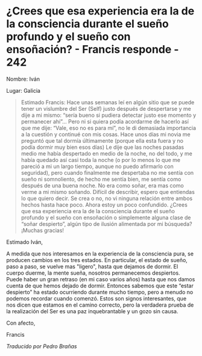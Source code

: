 # ¿Crees que esa experiencia era la de la consciencia durante el sueño profundo y el sueño con ensoñación? - Francis responde - 242

Nombre: Iván

Lugar: Galicia

>Estimado Francis: Hace unas semanas leí en algún sitio que se puede tener un vislumbre del Ser (Self) justo después de despertarse y me dije a mi mismo: “sería bueno si pudiera detectar justo ese momento y permanecer ahí”... Pero ni si quiera podía acordarme de hacerlo así que me dije: “Vale, eso no es para mí”, no le di demasiada importancia a la cuestión y continué con mis cosas. Hace unos días mi novia me preguntó que tal dormía últimamente (porque ella esta fuera y no podía dormir muy bien esos días) Le dije que las noches pasadas medio me había despertado en medio de la noche, no del todo, y me había quedado así casi toda la noche (o por lo menos lo que me pareció a mi un largo tiempo, aunque no puedo afirmarlo con seguridad), pero cuando finalmente me despertaba no me sentía con sueño ni somnoliento, de hecho me sentía bien, me sentía como después de una buena noche. No era como soñar, era mas como verme a mi mismo soñando. Difícil de describir, espero que entiendas lo que quiero decir. Se crea o no, no vi ninguna relación entre ambos hechos hasta hace poco. Ahora estoy un poco confundido. ¿Crees que esa experiencia era la de la consciencia durante el sueño profundo y el sueño con ensoñación o simplemente alguna clase de “soñar despierto”, algún tipo de ilusión alimentada por mi búsqueda? ¡Muchas gracias!

Estimado Iván,

A medida que nos interesamos en la experiencia de la consciencia pura, se producen cambios en los tres estados. En particular, el estado de sueño, paso a paso, se vuelve mas "ligero", hasta que dejamos de dormir. El cuerpo duerme, la mente sueña, nosotros permanecemos despiertos. Puede haber un gran retraso (en mi caso varios años) hasta que nos damos cuenta de que hemos dejado de dormir. Entonces sabemos que este “estar despierto” ha estado ocurriendo durante mucho tiempo, pero a menudo no podemos recordar cuando comenzó. Estos son signos interesantes, que nos dicen que estamos en el camino correcto, pero la verdadera prueba de la realización del Ser es una paz inquebrantable y un gozo sin causa.

Con afecto,

Francis

_Traducido por Pedro Brañas_